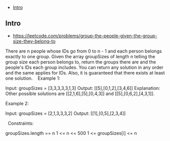 - [Intro](#intro)

## Intro

- https://leetcode.com/problems/group-the-people-given-the-group-size-they-belong-to

There are n people whose IDs go from 0 to n - 1 and each person belongs exactly to one group. Given the array groupSizes of length n telling the group size each person belongs to, return the groups there are and the people's IDs each group includes.
You can return any solution in any order and the same applies for IDs. Also, it is guaranteed that there exists at least one solution. 
 
Example 1:

Input: groupSizes = [3,3,3,3,3,1,3]
Output: [[5],[0,1,2],[3,4,6]]
Explanation: 
Other possible solutions are [[2,1,6],[5],[0,4,3]] and [[5],[0,6,2],[4,3,1]].

Example 2:

Input: groupSizes = [2,1,3,3,3,2]
Output: [[1],[0,5],[2,3,4]]

 
Constraints:

groupSizes.length == n
1 <= n <= 500
1 <= groupSizes[i] <= n

